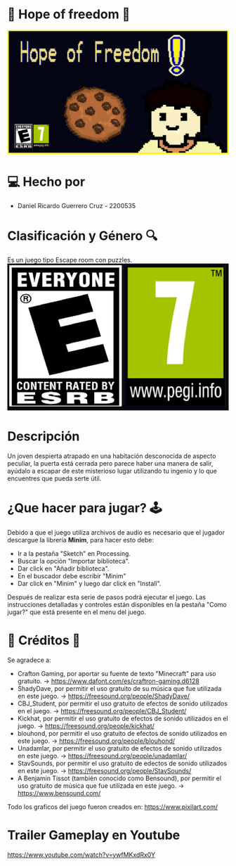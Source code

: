 # 🍪 Hope of freedom 🍪
![menu](https://github.com/Computer-Programming-I-UIS/game-hope-of-freedom/blob/master/hope_of_freedom/Data/banner.png)
# 💻 Hecho por
* Daniel Ricardo Guerrero Cruz - 2200535
# Clasificación y Género 🔍
Es un juego tipo Escape room con puzzles.
![edad](https://github.com/Computer-Programming-I-UIS/game-hope-of-freedom/blob/master/hope_of_freedom/Data/edadc.png)
# Descripción
Un joven despierta atrapado en una habitación desconocida de aspecto peculiar, la puerta está cerrada pero parece haber una manera de salir, ayúdalo a escapar de este misterioso lugar utilizando tu ingenio y lo que encuentres que pueda serte útil.
# ¿Que hacer para jugar? 🕹️
Debido a que el juego utiliza archivos de audio es necesario que el jugador descargue la librería **Minim**, para hacer esto debe:
* Ir a la pestaña "Sketch" en Processing.
* Buscar la opción "Importar biblioteca".
* Dar click en "Añadir biblioteca".
* En el buscador debe escribir "Minim"
* Dar click en "Minim" y luego dar click en "Install".

Después de realizar esta serie de pasos podrá ejecutar el juego.
Las instrucciones detalladas y controles están disponibles en la pestaña "Como jugar?" que está presente en el menu del juego.

# 🎵 Créditos 🎨
Se agradece a:
* Crafton Gaming, por aportar su fuente de texto "Minecraft" para uso gratuito. -> https://www.dafont.com/es/craftron-gaming.d6128
* ShadyDave, por permitir el uso gratuito de su música que fue utilizada en este juego. -> https://freesound.org/people/ShadyDave/
* CBJ_Student, por permitir el uso gratuito de efectos de sonido utilizados en el juego. -> https://freesound.org/people/CBJ_Student/
* Kickhat, por permitir el uso gratuito de efectos de sonido utilizados en el juego. -> https://freesound.org/people/kickhat/
* blouhond, por permitir el uso gratuito de efectos de sonido utilizados en este juego. -> https://freesound.org/people/blouhond/
* Unadamlar, por permitir el uso gratuito de efectos de sonido utilizados en este juego. -> https://freesound.org/people/unadamlar/
* StavSounds, por permitir el uso gratuito de edectos de sonido utilizados en este juego. -> https://freesound.org/people/StavSounds/
* A Benjamin Tissot (también conocido como Bensound), por permitir el uso gratuito de música que fue utilizada en este juego. -> https://www.bensound.com/

Todo los graficos del juego fueron creados en: https://www.pixilart.com/

# Trailer Gameplay en Youtube
https://www.youtube.com/watch?v=ywfMKxdRx0Y
